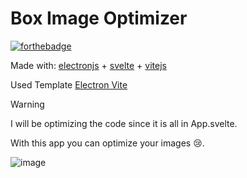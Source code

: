 # Box Image Optimizer
[![forthebadge](http://forthebadge.com/images/badges/built-with-love.svg)](http://forthebadge.com)

Made with: [electronjs](https://electronjs.org/) + [svelte](https://svelte.dev/) + [vitejs](https://vitejs.dev/)

Used Template [Electron Vite](https://electron-vite.org/)

> [!WARNING]
> I will be optimizing the code since it is all in App.svelte.

With this app you can optimize your images 😢.

![image](https://github.com/TokyoTF/box-image-optimizer/assets/52444606/384bd824-49ce-407e-8f4e-fd247aea6c4c)
